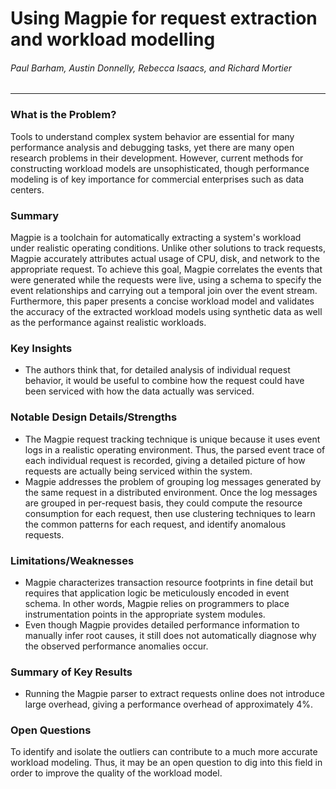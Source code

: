 Using Magpie for request extraction and workload modelling
===

###### Paul Barham, Austin Donnelly, Rebecca Isaacs, and Richard Mortier

---

### What is the Problem?

Tools to understand complex system behavior are essential for many performance analysis and debugging tasks, yet there are many open research problems in their development. However, current methods for constructing workload models are unsophisticated, though performance modeling is of key importance for commercial enterprises such as data centers.

### Summary

Magpie is a toolchain for automatically extracting a system's workload under realistic operating conditions. Unlike other solutions to track requests, Magpie accurately attributes actual usage of CPU, disk, and network to the appropriate request. To achieve this goal, Magpie correlates the events that were generated while the requests were live, using a schema to specify the event relationships and carrying out a temporal join over the event stream. Furthermore, this paper presents a concise workload model and validates the accuracy of the extracted workload models using synthetic data as well as the performance against realistic workloads.

### Key Insights

- The authors think that, for detailed analysis of individual request behavior, it would be useful to combine how the request could have been serviced with how the data actually was serviced.

### Notable Design Details/Strengths

- The Magpie request tracking technique is unique because it uses event logs in a realistic operating environment. Thus, the parsed event trace of each individual request is recorded, giving a detailed picture of how requests are actually being serviced within the system.
- Magpie addresses the problem of grouping log messages generated by the same request in a distributed environment. Once the log messages are grouped in per-request basis, they could compute the resource consumption for each request, then use clustering techniques to learn the common patterns for each request, and identify anomalous requests.

### Limitations/Weaknesses

- Magpie characterizes transaction resource footprints in fine detail but requires that application logic be meticulously encoded in event schema. In other words, Magpie relies on programmers to place instrumentation points in the appropriate system modules.
- Even though Magpie provides detailed performance information to manually infer root causes, it still does not automatically diagnose why the observed performance anomalies occur.

### Summary of Key Results

- Running the Magpie parser to extract requests online does not introduce large overhead, giving a performance overhead of approximately 4%.

### Open Questions

To identify and isolate the outliers can contribute to a much more accurate workload modeling. Thus, it may be an open question to dig into this field in order to improve the quality of the workload model.
